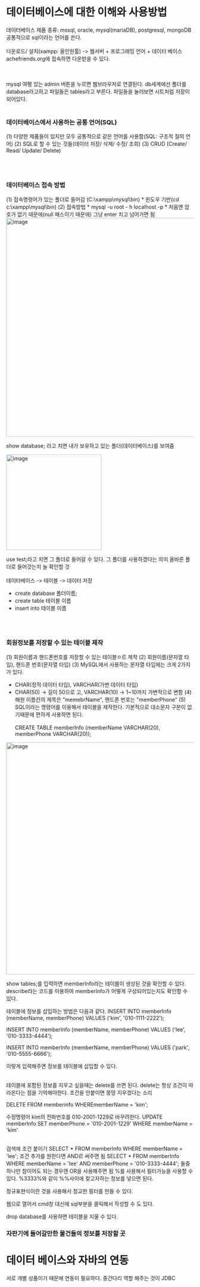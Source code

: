 <h1>데이터베이스에 대한 이해와 사용방법</h1>

데이터베이스 제품 종류: mssql, oracle, mysql(mariaDB), postgresql, mongoDB<br>
공통적으로 sql이라는 언어를 쓴다.
<br><br>
다운로드/ 설치(xampp: 올인원툴) -> 웹서버 + 프로그래밍 언어 + 데이터 베이스<br>
achefriends.org에 접속하면 다운받을 수 있다.

<br><br>
mysql 여펭 있는 admin 버튼을 누르면 웹브라우저로 연결된다.
db세계에선 폴더를 database라고하고 파일들은 tables라고 부른다.
파일들을 눌러보면 시트처럼 저장이 되어있다.
<br><br>

<h3>데이터베이스에서 사용하는 공통 언어(SQL)</h3>
(1) 다양한 제품들이 있지만 모두 공통적으로 같은 언어를 사용함(SQL: 구조적 질의 언어)
(2) SQL로 할 수 있는 것들(데이터 저장/ 삭제/ 수정/ 조회)
(3) CRUD (Create/ Read/ Update/ Delete)

<br><br>
<h3>데이터베이스 접속 방법</h3>
(1) 접속명령어가 있는 폴더로 들어감 (C:\xampp\mysql\bin)
 * 윈도우 기반(cd c:\xampp\mysql\bin)
(2) 접속방법
 * mysql -u root - h localhost -p
 * 처음엔 암호가 없기 때문에(null 패스이기 때문에) 그냥 enter 치고 넘어가면 됨

 <img width="586" alt="image" src="https://github.com/orieasy1/study-programming-language/assets/129071350/0b6a0f12-d1ca-4409-9ef3-4398a2db39e5">

show database; 라고 치면 내가 보유하고 있는 폴더(데이터베이스)를 보여줌 

<img width="256" alt="image" src="https://github.com/orieasy1/study-programming-language/assets/129071350/aa0a6bac-c4f8-4b5b-93e3-7a392d9992ec">

use test;라고 치면 그 폴더로 들어갈 수 있다. 그 폴더를 사용하겠다는 의미
올바른 폴더로 들어갓는지 늘 확인할 것
<br><br>
데이터베이스 -> 테이블 -> 데이터 저장

 * create database 폴더이름;
 * create table 테이블 이름
 * insert into 테이블 이름

<br><br>
<h3>회원정보를 저장할 수 있는 테이블 제작</h3>

(1) 회원이름과 핸드폰번호를 저장할 수 있는 테이블ㅇ르 제작
(2) 회원이름(문자열 타입), 핸드폰 번호(문자열 타입)
(3) MySQL에서 사용하는 문자열 타입에는 크게 2가지가 있다.
 * CHAR(정적 데이터 타입), VARCHAR(가변 데이터 타입)
 * CHAR(50) -> 길이 50으로 고, VARCHAR(10) -> 1~10까지 가변적으로 변함
(4) 해원 이름칸의 제목은 "memebrName", 핸드폰 번호는 "memberPhone"
(5) SQL이라는 명령어를 이용해서 테이블을 제작한다.
기본적으로 대소문자 구분이 없기때문에 편하게 사용하면 된다. 
<br><br>
CREATE TABLE memberInfo (memberName VARCHAR(20), memberPhone VARCHAR(20));

<img width="622" alt="image" src="https://github.com/orieasy1/study-programming-language/assets/129071350/1e693ac2-7902-434d-8932-23f37f00c206">

show tables;를 입력하면 memberInfo라는 테이블이 생성된 것을 확인할 수 있다.
describe라는 코드를 이용하여 memberInfo가 어떻게 구성되어있는지도 확인할 수 있다.

테이블에 정보를 삽입하는 방법은 다음과 같다.
INSERT INTO memberInfo (memberName, memberPhone)
VALUES ('kim', '010-1111-2222');

INSERT INTO memberInfo (memberName, memberPhone)
VALUES ('lee', '010-3333-4444');

INSERT INTO memberInfo (memberName, memberPhone)
VALUES ('park', '010-5555-6666');

이렇게 입력해주면 정보를 테이블에 삽입할 수 있다.

<br>
테이블에 포함된 정보를 지우고 싶을때는 delete를 쓰면 된다.
delete는 항상 조건이 따라온다는 점을 기억해야한다. 조건을 안붙이면 몽땅 지우겠다는 소리

DELETE FROM memberinfo WHEREmemberName = 'kim';

수정명령어 kim의 전화번호를 010-2001-1229로 바꾸려한다.
UPDATE memberInfo SET memberPhone = '010-2001-1229'
WHERE memberName = 'kim'

<br>
검색에 조건 붙이기
SELECT * FROM memberInfo WHERE memberName = 'lee';
조건 추가를 원한다면 AND르 써주면 됨
SELECT * FROM memberInfo WHERE memberName = 'lee' AND memberPhone = '010-3333-4444';
둘중하나만 참이어도 되는 경우엔 OR을 사용해주면 됨
%를 사용해서 필터가능을 사용할 수 있다. %3333%와 같이 %%사이에 찾고자하는 정보를 넣으면 된다.

정규표현식이란 것을 사용해서 정교한 필터를 만들 수 있다.

웹으로 열어서 cmd창 대신에 sql부분을 클릭해서 작성할 수 도 있다.

drop database를 사용하면 테이블을 지울 수 있다.

<h3>자판기에 들어갈만한 물건들의 정보를 저장할 곳</h3>






<h1>데이터 베이스와 자바의 연동</h1>
서로 개별 상품이기 때문에 연동이 필요하다. 중간다리 역할 해주는 것이 JDBC

<h3></h3>



